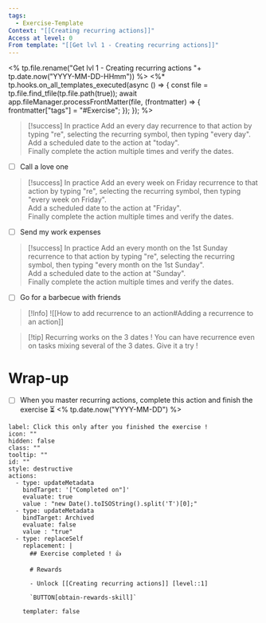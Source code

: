 ```yaml
---
tags:
  - Exercise-Template
Context: "[[Creating recurring actions]]"
Access at level: 0
From template: "[[Get lvl 1 - Creating recurring actions]]"
---
```

<% tp.file.rename("Get lvl 1 - Creating recurring actions "+ tp.date.now("YYYY-MM-DD-HHmm")) %>
<%* tp.hooks.on_all_templates_executed(async () => {
  const file = tp.file.find_tfile(tp.file.path(true));
  await app.fileManager.processFrontMatter(file, (frontmatter) => {
    frontmatter["tags"] = "#Exercise";
  });
}); 
%>
> [!success] In practice
> Add an every day recurrence to that action by typing "re", selecting the recurring symbol, then typing "every day".  
> Add a scheduled date to the action at "today".  
> Finally complete the action multiple times and verify the dates.

- [ ] Call a love one 


> [!success] In practice
> Add an every week on Friday recurrence to that action by typing "re", selecting the recurring symbol, then typing "every week on Friday".  
> Add a scheduled date to the action at "Friday".  
> Finally complete the action multiple times and verify the dates.

- [ ] Send my work expenses 

> [!success] In practice
> Add an every month on the 1st Sunday recurrence to that action by typing "re", selecting the recurring symbol, then typing "every month on the 1st Sunday".  
> Add a scheduled date to the action at "Sunday".  
> Finally complete the action multiple times and verify the dates.

- [ ] Go for a barbecue with friends


>[!Info]
>![[How to add recurrence to an action#Adding a recurrence to an action]]


> [!tip]  Recurring works on the 3 dates ! 
> You can have recurrence even on tasks mixing several of the 3 dates. Give it a try ! 

# Wrap-up

- [ ] When you master recurring actions, complete this action and finish the exercise ⏳ <% tp.date.now("YYYY-MM-DD") %>

```meta-bind-button
label: Click this only after you finished the exercise !
icon: ""
hidden: false
class: ""
tooltip: ""
id: ""
style: destructive
actions:
  - type: updateMetadata
    bindTarget: '["Completed on"]'
    evaluate: true
    value : "new Date().toISOString().split('T')[0];" 
  - type: updateMetadata
    bindTarget: Archived
    evaluate: false
    value : "true" 
  - type: replaceSelf
    replacement: |
      ## Exercise completed ! 👍 
      
      # Rewards
      
      - Unlock [[Creating recurring actions]] [level::1]
      
      `BUTTON[obtain-rewards-skill]`
      
    templater: false
```
